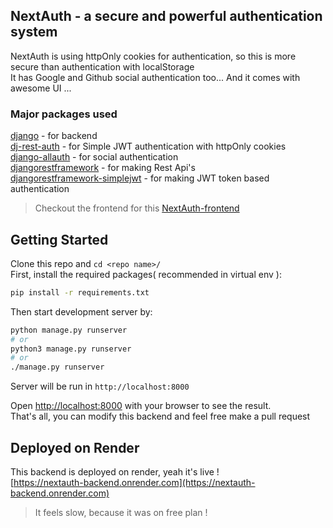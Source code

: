 ## NextAuth - a secure and powerful authentication system
NextAuth is using httpOnly cookies for authentication, so this is more secure than authentication with localStorage <br />
It has Google and Github social authentication too... And it comes with awesome UI ...

### Major packages used
[django](https://www.djangoproject.com/) - for backend <br />
[dj-rest-auth](https://github.com/iMerica/dj-rest-auth) - for Simple JWT authentication with httpOnly cookies <br />
[django-allauth](https://github.com/pennersr/django-allauth) - for social authentication <br />
[djangorestframework](https://github.com/encode/django-rest-framework) - for making Rest Api's <br />
[djangorestframework-simplejwt](https://github.com/jazzband/djangorestframework-simplejwt) - for making JWT token based authentication <br />

> Checkout the frontend for this [NextAuth-frontend](https://github.com/suneethsunx/NextAuth-frontend)

## Getting Started
Clone this repo and `cd <repo name>/` <br />
First, install the required packages( recommended in virtual env ):

```bash
pip install -r requirements.txt
```
Then start development server by:
```bash
python manage.py runserver
# or
python3 manage.py runserver
# or
./manage.py runserver
```
Server will be run in `http://localhost:8000`

Open [http://localhost:8000](http://localhost:8000) with your browser to see the result. <br />
That's all, you can modify this backend and feel free make a pull request


## Deployed on Render

This backend is deployed on render, yeah it's live ! <br />
[https://nextauth-backend.onrender.com](https://nextauth-backend.onrender.com) <br />
> It feels slow, because it was on free plan !
